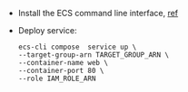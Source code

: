- Install the ECS command line interface, [ref](https://docs.aws.amazon.com/AmazonECS/latest/developerguide/ECS_CLI_installation.html)

- Deploy service: 

  ```
  ecs-cli compose  service up \
  --target-group-arn TARGET_GROUP_ARN \
  --container-name web \
  --container-port 80 \
  --role IAM_ROLE_ARN
  ```
